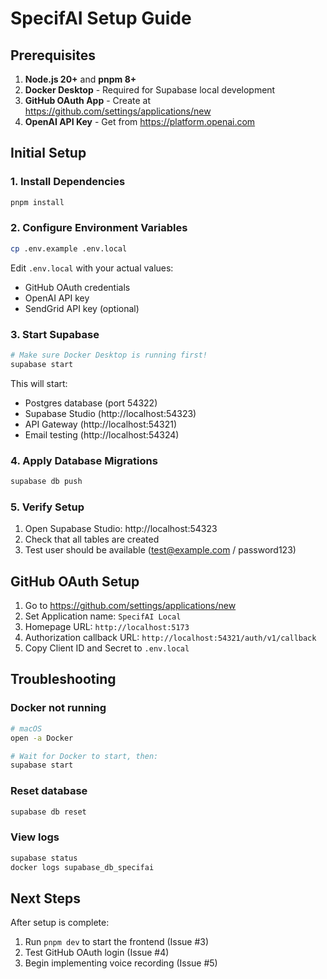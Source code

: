 # SpecifAI Setup Guide

## Prerequisites

1. **Node.js 20+** and **pnpm 8+**
2. **Docker Desktop** - Required for Supabase local development
3. **GitHub OAuth App** - Create at https://github.com/settings/applications/new
4. **OpenAI API Key** - Get from https://platform.openai.com

## Initial Setup

### 1. Install Dependencies

```bash
pnpm install
```

### 2. Configure Environment Variables

```bash
cp .env.example .env.local
```

Edit `.env.local` with your actual values:

- GitHub OAuth credentials
- OpenAI API key
- SendGrid API key (optional)

### 3. Start Supabase

```bash
# Make sure Docker Desktop is running first!
supabase start
```

This will start:

- Postgres database (port 54322)
- Supabase Studio (http://localhost:54323)
- API Gateway (http://localhost:54321)
- Email testing (http://localhost:54324)

### 4. Apply Database Migrations

```bash
supabase db push
```

### 5. Verify Setup

1. Open Supabase Studio: http://localhost:54323
2. Check that all tables are created
3. Test user should be available (test@example.com / password123)

## GitHub OAuth Setup

1. Go to https://github.com/settings/applications/new
2. Set Application name: `SpecifAI Local`
3. Homepage URL: `http://localhost:5173`
4. Authorization callback URL: `http://localhost:54321/auth/v1/callback`
5. Copy Client ID and Secret to `.env.local`

## Troubleshooting

### Docker not running

```bash
# macOS
open -a Docker

# Wait for Docker to start, then:
supabase start
```

### Reset database

```bash
supabase db reset
```

### View logs

```bash
supabase status
docker logs supabase_db_specifai
```

## Next Steps

After setup is complete:

1. Run `pnpm dev` to start the frontend (Issue #3)
2. Test GitHub OAuth login (Issue #4)
3. Begin implementing voice recording (Issue #5)
